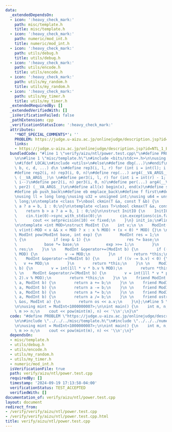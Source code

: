 ```yaml
---
data:
  _extendedDependsOn:
  - icon: ':heavy_check_mark:'
    path: misc/template.h
    title: misc/template.h
  - icon: ':heavy_check_mark:'
    path: numeric/mod_int.h
    title: numeric/mod_int.h
  - icon: ':heavy_check_mark:'
    path: utils/debug.h
    title: utils/debug.h
  - icon: ':heavy_check_mark:'
    path: utils/encode.h
    title: utils/encode.h
  - icon: ':heavy_check_mark:'
    path: utils/my_random.h
    title: utils/my_random.h
  - icon: ':heavy_check_mark:'
    path: utils/my_timer.h
    title: utils/my_timer.h
  _extendedRequiredBy: []
  _extendedVerifiedWith: []
  _isVerificationFailed: false
  _pathExtension: cpp
  _verificationStatusIcon: ':heavy_check_mark:'
  attributes:
    '*NOT_SPECIAL_COMMENTS*': ''
    PROBLEM: https://judge.u-aizu.ac.jp/onlinejudge/description.jsp?id=NTL_1_B
    links:
    - https://judge.u-aizu.ac.jp/onlinejudge/description.jsp?id=NTL_1_B
  bundledCode: "#line 1 \"verify/aizu/ntl/power.test.cpp\"\n#define PROBLEM \"https://judge.u-aizu.ac.jp/onlinejudge/description.jsp?id=NTL_1_B\"\
    \n\n#line 1 \"misc/template.h\"\n#include <bits/stdc++.h>\n\nusing namespace std;\n\
    \n#ifdef LOCAL\n#include <utils>\n#else\n#define dbg(...)\n#endif\n\n#define arg4(a,\
    \ b, c, d, ...) d\n \n#define rep3(i, l, r) for (int i = int(l); i < int(r); i++)\n\
    #define rep2(i, n) rep3(i, 0, n)\n#define rep(...) arg4(__VA_ARGS__, rep3, rep2)\
    \ (__VA_ARGS__)\n \n#define per3(i, l, r) for (int i = int(r) - 1; i >= int(l);\
    \ i--)\n#define per2(i, n) per3(i, 0, n)\n#define per(...) arg4(__VA_ARGS__, per3,\
    \ per2) (__VA_ARGS__)\n\n#define all(x) begin(x), end(x)\n#define sz(x) int(size(x))\n\
    #define pb push_back\n#define eb emplace_back\n#define f first\n#define s second\n\
    \nusing ll = long long;\nusing u32 = unsigned int;\nusing u64 = unsigned long\
    \ long;\n\ntemplate <class T>\nbool ckmin(T &a, const T &b) {\n    return b <\
    \ a ? a = b, 1 : 0;\n}\n\ntemplate <class T>\nbool ckmax(T &a, const T &b) {\n\
    \    return b > a ? a = b, 1 : 0;\n}\n\nstruct InitIO {\n    InitIO() {\n    \
    \    cin.tie(0)->sync_with_stdio(0);\n        cin.exceptions(cin.failbit);\n \
    \       cout << setprecision(10) << fixed;\n    }\n} init_io;\n#line 2 \"numeric/mod_int.h\"\
    \n\ntemplate <int MOD>\nstruct ModInt {\n    int v;\n \n    ModInt(ll x = 0) :\
    \ v(int(-MOD < x && x < MOD ? x : x % MOD) + (x < 0) * MOD) {}\n \n    friend\
    \ ModInt pow(ModInt base, int exp) {\n        ModInt res = 1;\n        while (exp)\
    \ {\n            if (exp & 1) {\n                res *= base;\n            }\n\
    \            base *= base;\n            exp >>= 1;\n        }\n        return\
    \ res;\n    }\n \n    ModInt &operator+=(ModInt b) {\n        if ((v += b.v) >=\
    \ MOD) {\n            v -= MOD;\n        }\n        return *this;\n    }\n \n\
    \    ModInt &operator-=(ModInt b) {\n        if ((v -= b.v) < 0) {\n         \
    \   v += MOD;\n        }\n        return *this;\n    }\n \n    ModInt &operator*=(ModInt\
    \ b) {\n        v = int(1ll * v * b.v % MOD);\n        return *this;\n    }\n\
    \ \n    ModInt &operator/=(ModInt b) {\n        v = int(1ll * v * pow(b, MOD -\
    \ 2).v % MOD);\n        return *this;\n    }\n \n    friend ModInt operator+(ModInt\
    \ a, ModInt b) {\n        return a += b;\n    }\n \n    friend ModInt operator-(ModInt\
    \ a, ModInt b) {\n        return a -= b;\n    }\n \n    friend ModInt operator*(ModInt\
    \ a, ModInt b) {\n        return a *= b;\n    }\n \n    friend ModInt operator/(ModInt\
    \ a, ModInt b) {\n        return a /= b;\n    }\n \n    friend ostream &operator<<(ostream\
    \ &os, ModInt a) {\n        return os << a.v;\n    }\n};\n#line 5 \"verify/aizu/ntl/power.test.cpp\"\
    \n\nusing mint = ModInt<1000000007>;\n\nint main() {\n    int m, n;\n    cin >>\
    \ m >> n;\n    cout << pow(mint(m), n) << '\\n';\n}\n"
  code: "#define PROBLEM \"https://judge.u-aizu.ac.jp/onlinejudge/description.jsp?id=NTL_1_B\"\
    \n\n#include \"../../../misc/template.h\"\n#include \"../../../numeric/mod_int.h\"\
    \n\nusing mint = ModInt<1000000007>;\n\nint main() {\n    int m, n;\n    cin >>\
    \ m >> n;\n    cout << pow(mint(m), n) << '\\n';\n}"
  dependsOn:
  - misc/template.h
  - utils/debug.h
  - utils/encode.h
  - utils/my_random.h
  - utils/my_timer.h
  - numeric/mod_int.h
  isVerificationFile: true
  path: verify/aizu/ntl/power.test.cpp
  requiredBy: []
  timestamp: '2024-09-19 17:13:58-04:00'
  verificationStatus: TEST_ACCEPTED
  verifiedWith: []
documentation_of: verify/aizu/ntl/power.test.cpp
layout: document
redirect_from:
- /verify/verify/aizu/ntl/power.test.cpp
- /verify/verify/aizu/ntl/power.test.cpp.html
title: verify/aizu/ntl/power.test.cpp
---
```

